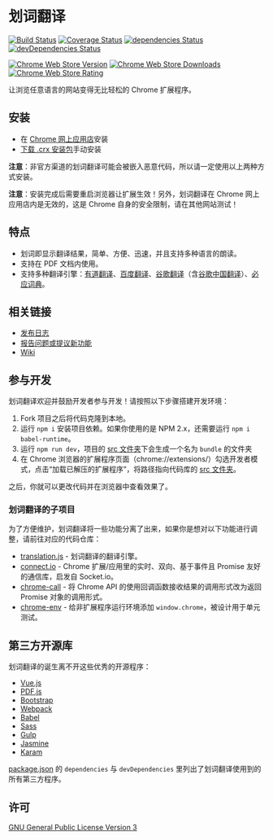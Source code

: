 # 划词翻译

[![Build Status](https://img.shields.io/travis/Selection-Translator/crx-selection-translate/master.svg?style=flat-square)](https://travis-ci.org/Selection-Translator/crx-selection-translate)
[![Coverage Status](https://img.shields.io/coveralls/Selection-Translator/crx-selection-translate/master.svg?style=flat-square)](https://coveralls.io/github/Selection-Translator/crx-selection-translate?branch=master)
[![dependencies Status](https://img.shields.io/david/Selection-Translator/crx-selection-translate.svg?style=flat-square)](https://david-dm.org/Selection-Translator/crx-selection-translate)
[![devDependencies Status](https://img.shields.io/david/dev/Selection-Translator/crx-selection-translate.svg?style=flat-square)](https://david-dm.org/Selection-Translator/crx-selection-translate?type=dev)

[![Chrome Web Store Version](https://img.shields.io/chrome-web-store/v/ikhdkkncnoglghljlkmcimlnlhkeamad.svg?style=flat-square)](https://chrome.google.com/webstore/detail/ikhdkkncnoglghljlkmcimlnlhkeamad)
[![Chrome Web Store Downloads](https://img.shields.io/chrome-web-store/d/ikhdkkncnoglghljlkmcimlnlhkeamad.svg?style=flat-square)](https://chrome.google.com/webstore/detail/ikhdkkncnoglghljlkmcimlnlhkeamad)
[![Chrome Web Store Rating](https://img.shields.io/chrome-web-store/rating/ikhdkkncnoglghljlkmcimlnlhkeamad.svg?style=flat-square)](https://chrome.google.com/webstore/detail/ikhdkkncnoglghljlkmcimlnlhkeamad)

让浏览任意语言的网站变得无比轻松的 Chrome 扩展程序。

## 安装

 - 在 [Chrome 网上应用店](https://chrome.google.com/webstore/detail/ikhdkkncnoglghljlkmcimlnlhkeamad)安装
 - [下载 .crx 安装包](https://github.com/Selection-Translator/crx-selection-translate/releases/latest)手动安装

**注意**：非官方渠道的划词翻译可能会被嵌入恶意代码，所以请一定使用以上两种方式安装。

**注意**：安装完成后需要重启浏览器让扩展生效！另外，划词翻译在 Chrome 网上应用店内是无效的，这是 Chrome 自身的安全限制，请在其他网站测试！

## 特点

 - 划词即显示翻译结果，简单、方便、迅速，并且支持多种语言的朗读。
 - 支持在 PDF 文档内使用。
 - 支持多种翻译引擎：[有道翻译](http://fanyi.youdao.com/)、[百度翻译](http://fanyi.baidu.com/)、[谷歌翻译](https://translate.google.com/)（含[谷歌中国翻译](http://translate.google.cn/)）、[必应词典](http://cn.bing.com/dict/)。

## 相关链接

 + [发布日志](https://github.com/Selection-Translator/crx-selection-translate/releases)
 + [报告问题或提议新功能](https://github.com/Selection-Translator/crx-selection-translate/issues/new)
 + [Wiki](https://github.com/Selection-Translator/crx-selection-translate/wiki)

## 参与开发

划词翻译欢迎并鼓励开发者参与开发！请按照以下步骤搭建开发环境：

 1. Fork 项目之后将代码克隆到本地。
 2. 运行 `npm i` 安装项目依赖。如果你使用的是 NPM 2.x，还需要运行 `npm i babel-runtime`。
 3. 运行 `npm run dev`，项目的 [src 文件夹](https://github.com/Selection-Translator/crx-selection-translate/tree/master/src)下会生成一个名为 `bundle` 的文件夹
 4. 在 Chrome 浏览器的扩展程序页面（chrome://extensions/）勾选开发者模式，点击“加载已解压的扩展程序”，将路径指向代码库的 [src 文件夹](https://github.com/Selection-Translator/crx-selection-translate/tree/master/src)。

之后，你就可以更改代码并在浏览器中查看效果了。

### 划词翻译的子项目

为了方便维护，划词翻译将一些功能分离了出来，如果你是想对以下功能进行调整，请前往对应的代码仓库：

 + [translation.js](https://github.com/Selection-Translator/translation.js) - 划词翻译的翻译引擎。
 + [connect.io](https://github.com/Selection-Translator/connect.io) - Chrome 扩展/应用里的实时、双向、基于事件且 Promise 友好的通信库，启发自 Socket.io。
 + [chrome-call](https://github.com/Selection-Translator/chrome-call) - 将 Chrome API 的使用回调函数接收结果的调用形式改为返回 Promise 对象的调用形式。
 + [chrome-env](https://github.com/Selection-Translator/chrome-env) - 给非扩展程序运行环境添加 `window.chrome`，被设计用于单元测试。

## 第三方开源库

划词翻译的诞生离不开这些优秀的开源程序：

 - [Vue.js](http://vuejs.org/)
 - [PDF.js](https://mozilla.github.io/pdf.js/)
 - [Bootstrap](http://getbootstrap.com/)
 - [Webpack](http://webpack.github.io/)
 - [Babel](http://babeljs.io/)
 - [Sass](http://sass-lang.com/)
 - [Gulp](http://gulpjs.com/)
 - [Jasmine](http://jasmine.github.io/)
 - [Karam](https://karma-runner.github.io/)

[package.json](https://github.com/Selection-Translator/crx-selection-translate/blob/master/package.json) 的 `dependencies` 与 `devDependencies` 里列出了划词翻译使用到的所有第三方程序。

## 许可

[GNU General Public License Version 3](https://www.gnu.org/licenses/gpl.html)
